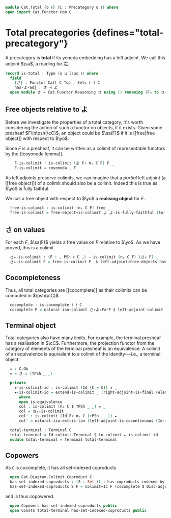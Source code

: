 <!--
```agda
open import Cat.Instances.Elements.Properties
open import Cat.Instances.Presheaf.Colimits
open import Cat.Functor.Adjoint.Continuous
open import Cat.Functor.Adjoint.Reflective
open import Cat.Diagram.Coproduct.Copower
open import Cat.Diagram.Coproduct.Indexed
open import Cat.Instances.Presheaf.Limits
open import Cat.Diagram.Colimit.Terminal
open import Cat.Instances.Shape.Terminal
open import Cat.Functor.Adjoint.Colimit
open import Cat.Instances.Sets.Complete
open import Cat.Diagram.Colimit.Base
open import Cat.Functor.Hom.Coyoneda
open import Cat.Functor.Equivalence
open import Cat.Functor.Kan.Adjoint
open import Cat.Functor.Hom.Yoneda
open import Cat.Functor.Kan.Unique
open import Cat.Instances.Discrete
open import Cat.Instances.Elements
open import Cat.Instances.Functor
open import Cat.Diagram.Terminal
open import Cat.Functor.Constant
open import Cat.Diagram.Initial
open import Cat.Functor.Adjoint
open import Cat.Functor.Compose
open import Cat.Functor.Final
open import Cat.Functor.Base
open import Cat.Prelude hiding (J)

import Cat.Diagram.Colimit.Coproduct
import Cat.Functor.Reasoning
import Cat.Morphism
```
-->

```agda
module Cat.Total {o ℓ} (C : Precategory o ℓ) where
open import Cat.Functor.Hom C
```
<!--
```agda
private
  open module C = Precategory C
  variable
    o' ℓ' : Level
    E : Precategory o' ℓ'
    J : Precategory o' ℓ'
```
-->

# Total precategories {defines="total-precategory"}

A precategory is **total** if its yoneda embedding has a left adjoint.
We call this adjoint $\sa$, a reading for 左.

```agda
record is-total : Type (o ⊔ lsuc ℓ) where
  field
    {さ} : Functor Cat[ C ^op , Sets ℓ ] C
    has-よ-adj : さ ⊣ よ
  open module さ = Cat.Functor.Reasoning さ using () renaming (F₀ to さ₀; F₁ to さ₁) public
```

## Free objects relative to よ

Before we investigate the properties of a total category, it's worth
considering the action of such a functor on objects, if it exists. Given
some presheaf $F\in\psh(\cC)$, an object could be $\sa(F)$ if it is [[free|free object]]
with respect to $\yo$.

<!--
```agda
module _ (F : Functor (C ^op) (Sets ℓ)) (c : Free-object よ F) where
  open Free-object c
  private
```
-->

Since $F$ is a presheaf, it can be written as a colimit of representable
functors by the [[coyoneda lemma]].

```agda
    F-is-colimit : is-colimit (よ F∘ πₚ C F) F _
    F-is-colimit = coyoneda _ F
```

As left adjoints preserve colimits, we can imagine that a *partial* left
adjoint (a [[free object]]) of a colimit should also be a colimit.
Indeed this is true as $\yo$ is fully faithful.

We call a free object with respect to $\yo$ a **realising object** for
$F$.

```agda
  free-is-colimit : is-colimit (πₚ C F) free _
  free-is-colimit = free-object→is-colimit よ よ-is-fully-faithful (to-colimit F-is-colimit) c
```

<!--
```agda
module Total (C-total : is-total) where
  open module C-total = is-total C-total public
  open Cat.Morphism C public

  さ∘よ≅ⁿid : さ F∘ よ ≅ⁿ Id
  さ∘よ≅ⁿid = is-reflective→counit-iso has-よ-adj よ-is-fully-faithful

  private
    さ∘よ∘F≅ⁿF : ∀ {F : Functor J C} → さ F∘ よ F∘ F ≅ⁿ F
    さ∘よ∘F≅ⁿF = ni-assoc ∙ni (さ∘よ≅ⁿid ◂ni _) ∙ni path→iso F∘-idl
```
-->


## さ on values

For each $F$,  $\sa(F)$ yields a free value on $F$ relative to $\yo$. As
we have proved, this is a colimit.

```agda
  さ₀-is-colimit : (F : ⌞ PSh ℓ C ⌟) → is-colimit (πₚ C F) (さ₀ F) _
  さ₀-is-colimit F = free-is-colimit F  $ left-adjoint→free-objects has-よ-adj F
```

## Cocompleteness

Thus, all total categories are [[cocomplete]] as their colimits can be
computed in $\psh(\cC)$.

```agda
  cocomplete : is-cocomplete ℓ ℓ C
  cocomplete F = natural-iso→colimit さ∘よ∘F≅ⁿF $ left-adjoint-colimit has-よ-adj $ Psh-cocomplete ℓ C (よ F∘ F)
```

## Terminal object

Total categories also have many limits. For example, the terminal
presheaf has a realisation in $\cC$. Furthermore, the projection functor
from the category of elements of the terminal presheaf is an
equivalence. A colimit of an equivalence is equivalent to a colimit of
the identity---i.e., a terminal object.

```agda
  ★ : C.Ob
  ★ = さ.₀ (⊤PSh _ _)

  private
    ★-is-colimit-id : is-colimit (Id {C = C}) ★ _
    ★-is-colimit-id = extend-is-colimit _ (right-adjoint-is-final (elements-terminal-is-equivalence.F⁻¹⊣F {s = ℓ})) _ col'
      where
      open is-equivalence
      col : is-colimit (πₚ C $ ⊤PSh _ _) ★ _
      col = さ₀-is-colimit _
      col' : is-colimit (Id F∘ πₚ C (⊤PSh _ _)) ★ _
      col' = natural-iso-ext→is-lan (left-adjoint-is-cocontinuous (Id-is-equivalence .F⊣F⁻¹) col) (!const-isoⁿ id-iso)

  total-terminal : Terminal C
  total-terminal = Id-colimit→Terminal $ to-colimit ★-is-colimit-id
  module total-terminal = Terminal total-terminal
```

## Copowers

As `C` is cocomplete, it has all set-indexed coproducts
```agda
  open Cat.Diagram.Colimit.Coproduct C
  has-set-indexed-coproducts : (S : Set ℓ) → has-coproducts-indexed-by C ∣ S ∣
  has-set-indexed-coproducts S F = Colimit→IC F (cocomplete $ Disc-adjunct F)
```

and is thus copowered.
```agda
  open Copowers has-set-indexed-coproducts public
  open Consts total-terminal has-set-indexed-coproducts public
```
